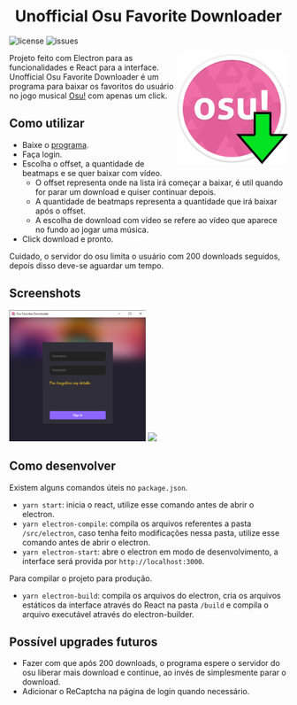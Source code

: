 <h1 align="center">
    Unofficial Osu Favorite Downloader
</h1>

![license](https://img.shields.io/github/license/wykke/osu-favorite-downloader)
![issues](https://img.shields.io/github/issues/wykke/osu-favorite-downloader)

<img src="./public/assets/icon.png" alt="logo" width="200" align="right"/>

Projeto feito com Electron para as funcionalidades e React para a interface. Unofficial Osu Favorite Downloader é um programa para baixar os favoritos do usuário no jogo musical [Osu!](https://osu.ppy.sh/home) com apenas um click.

## Como utilizar

- Baixe o [programa](https://github.com/wykke/osu-favorite-downloader/releases/tag/1.0.0).
- Faça login.
- Escolha o offset, a quantidade de beatmaps e se quer baixar com vídeo.
    - O offset representa onde na lista irá começar a baixar, é util quando for parar um download e quiser continuar depois.
    - A quantidade de beatmaps representa a quantidade que irá baixar após o offset.
    - A escolha de download com vídeo se refere ao vídeo que aparece no fundo ao jogar uma música.
- Click download e pronto.

Cuidado, o servidor do osu limita o usuário com 200 downloads seguidos, depois disso deve-se aguardar um tempo.

## Screenshots

<div display="inline">
<img src="./docs/screenshot1.png" width="49%">
<img src="./docs/screenshot2.gif" width="49%">
</div>

## Como desenvolver

Existem alguns comandos úteis no `package.json`.

- `yarn start`: inicia o react, utilize esse comando antes de abrir o electron.
- `yarn electron-compile`: compila os arquivos referentes a pasta `/src/electron`, caso tenha feito modificações nessa pasta, utilize esse comando antes de abrir o electron.
- `yarn electron-start`: abre o electron em modo de desenvolvimento, a interface será provida por `http://localhost:3000`.

Para compilar o projeto para produção.

- `yarn electron-build`: compila os arquivos do electron, cria os arquivos estáticos da interface através do React na pasta `/build` e compila o arquivo executável através do electron-builder.

## Possível upgrades futuros

- Fazer com que após 200 downloads, o programa espere o servidor do osu liberar mais download e continue, ao invés de simplesmente parar o download.
- Adicionar o ReCaptcha na página de login quando necessário.

